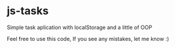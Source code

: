 # js-tasks

Simple task aplication with localStorage and a little of OOP

Feel free to use this code, If you see any mistakes, let me know :)
